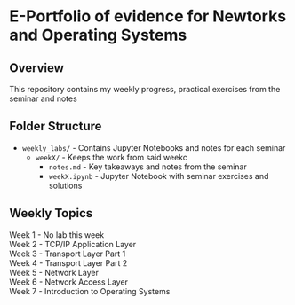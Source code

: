 # E-Portfolio of evidence for Newtorks and Operating Systems 

## Overview
This repository contains my weekly progress, practical exercises from the seminar and notes 

## Folder Structure
- `weekly_labs/` - Contains Jupyter Notebooks and notes for each seminar
  - `weekX/` - Keeps the work from said weekc
    - `notes.md` - Key takeaways and notes from the seminar
    - `weekX.ipynb` - Jupyter Notebook with seminar exercises and solutions

## Weekly Topics

Week 1 - No lab this week <br />
Week 2 - TCP/IP Application Layer <br />
Week 3 - Transport Layer Part 1 <br />
Week 4 - Transport Layer Part 2 <br />
Week 5 - Network Layer <br />
Week 6 - Network Access Layer <br />
Week 7 - Introduction to Operating Systems <br />

